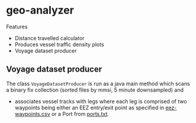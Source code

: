 geo-analyzer
==============

Features
* Distance travelled calculator
* Produces vessel traffic density plots
* Voyage dataset producer

Voyage dataset producer
---------------------------
The class `VoyageDatasetProducer` is run as a java main method which scans a binary fix collection (sorted files by mmsi, 5 minute downsampled) and
* associates vessel tracks with legs where each leg is comprised of two waypoints being either an EEZ entry/exit point as specified in [eez-waypoints.csv](src/main/resources/eez-waypoints.csv) or a Port from [ports.txt](src/main/resources/ports.txt).